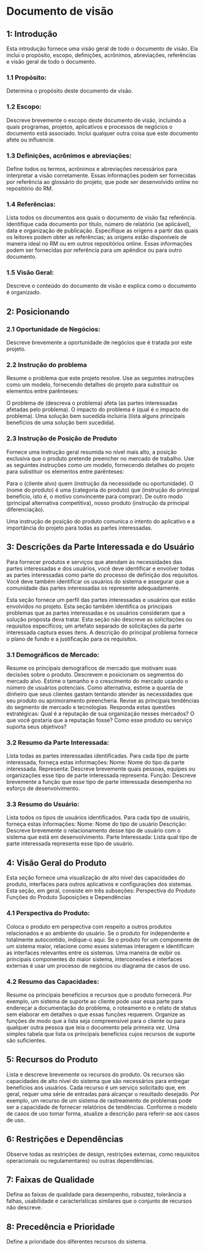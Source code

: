 # Documento de visão

## 1: Introdução

Esta introdução fornece uma visão geral de todo o documento de visão. Ela inclui o propósito, escopo, definições, acrônimos, abreviações, referências e visão geral de todo o documento.

### 1.1 Propósito:

Determina o propósito deste documento de visão.

### 1.2 Escopo: 

Descreve brevemente o escopo deste documento de visão, incluindo a quais programas, projetos, aplicativos e processos de negócios o documento está associado. Inclui qualquer outra coisa que este documento afete ou influencie.

### 1.3 Definições, acrônimos e abreviações:

Define todos os termos, acrônimos e abreviações necessários para interpretar a visão corretamente. Essas informações podem ser fornecidas por referência ao glossário do projeto, que pode ser desenvolvido online no repositório do RM.

### 1.4 Referências:

Lista todos os documentos aos quais o documento de visão faz referência. Identifique cada documento por título, número de relatório (se aplicável), data e organização de publicação. Especifique as origens a partir das quais os leitores podem obter as referências; as origens estão disponíveis de maneira ideal no RM ou em outros repositórios online. Essas informações podem ser fornecidas por referência para um apêndice ou para outro documento.

### 1.5 Visão Geral: 

Descreve o conteúdo do documento de visão e explica como o documento é organizado.


## 2: Posicionando

### 2.1 Oportunidade de Negócios:

Descreve brevemente a oportunidade de negócios que é tratada por este projeto.

### 2.2 Instrução do problema

Resume o problema que este projeto resolve. Use as seguintes instruções como um modelo, fornecendo detalhes do projeto para substituir os elementos entre parênteses:

O problema de (descreva o problema) afeta (as partes interessadas afetadas pelo problema). O impacto do problema é (qual é o impacto do problema). Uma solução bem sucedida incluiria (lista alguns principais benefícios de uma solução bem sucedida).

### 2.3 Instrução de Posição de Produto

Fornece uma instrução geral resumida no nível mais alto, a posição exclusiva que o produto pretende preencher no mercado de trabalho. Use as seguintes instruções como um modelo, fornecendo detalhes do projeto para substituir os elementos entre parênteses:

Para o (cliente alvo) quem (instrução da necessidade ou oportunidade). O (nome do produto) é uma (categoria do produto) que (instrução do principal benefício, isto é, o motivo convincente para comprar). De outro modo (principal alternativa competitiva), nosso produto (instrução da principal diferenciação).

Uma instrução de posição do produto comunica o intento do aplicativo e a importância do projeto para todas as partes interessadas.

## 3: Descrições da Parte Interessada e do Usuário

Para fornecer produtos e serviços que atendam às necessidades das partes interessadas e dos usuários, você deve identificar e envolver todas as partes interessadas como parte do processo de definição dos requisitos. Você deve também identificar os usuários do sistema e assegurar que a comunidade das partes interessadas os represente adequadamente.

Esta seção fornece um perfil das partes interessadas e usuários que estão envolvidos no projeto. Esta seção também identifica os principais problemas que as partes interessadas e os usuários consideram que a solução proposta deva tratar. Esta seção não descreve as solicitações ou requisitos específicos; um artefato separado de solicitações da parte interessada captura esses itens. A descrição do principal problema fornece o plano de fundo e a justificação para os requisitos.

### 3.1 Demográficos de Mercado:

Resume os principais demográficos de mercado que motivam suas decisões sobre o produto. Descrevem e posicionam os segmentos do mercado alvo. Estime o tamanho e o crescimento do mercado usando o número de usuários potenciais. Como alternativa, estime a quantia de dinheiro que seus clientes gastam tentando atender às necessidades que seu produto ou aprimoramento preencheria. Revise as principais tendências do segmento de mercado e tecnologias. Responda estas questões estratégicas:
Qual é a reputação de sua organização nesses mercados?
O que você gostaria que a reputação fosse?
Como esse produto ou serviço suporta seus objetivos?

### 3.2 Resumo da Parte Interessada:

Lista todas as partes interessadas identificadas. Para cada tipo de parte interessada, forneça estas informações:
Nome: Nome do tipo da parte interessada.
Representa: Descreve brevemente quais pessoas, equipes ou organizações esse tipo de parte interessada representa.
Função: Descreve brevemente a função que esse tipo de parte interessada desempenha no esforço de desenvolvimento.

### 3.3 Resumo do Usuário: 

Lista todos os tipos de usuários identificados. Para cada tipo de usuário, forneça estas informações:
Nome: Nome do tipo de usuário
Descrição: Descreve brevemente o relacionamento desse tipo de usuário com o sistema que está em desenvolvimento.
Parte Interessada: Lista qual tipo de parte interessada representa esse tipo de usuário.

## 4: Visão Geral do Produto

Esta seção fornece uma visualização de alto nível das capacidades do produto, interfaces para outros aplicativos e configurações dos sistemas. Esta seção, em geral, consiste em três subseções:
Perspectiva do Produto
Funções do Produto
Suposições e Dependências

### 4.1 Perspectiva do Produto:

Coloca o produto em perspectiva com respeito a outros produtos relacionados e ao ambiente do usuário. Se o produto for independente e totalmente autocontido, indique-o aqui. Se o produto for um componente de um sistema maior, relacione como esses sistemas interagem e identificam as interfaces relevantes entre os sistemas. Uma maneira de exibir os principais componentes do maior sistema, interconexões e interfaces externas é usar um processo de negócios ou diagrama de casos de uso.

### 4.2 Resumo das Capacidades: 

Resume os principais benefícios e recursos que o produto fornecerá. Por exemplo, um sistema de suporte ao cliente pode usar essa parte para endereçar a documentação do problema, o roteamento e o relato de status sem elaborar em detalhes o que essas funções requerem. Organize as funções de modo que a lista seja compreensível para o cliente ou para qualquer outra pessoa que leia o documento pela primeira vez. Uma simples tabela que lista os principais benefícios cujos recursos de suporte são suficientes.

## 5: Recursos do Produto

Lista e descreve brevemente os recursos do produto. Os recursos são capacidades de alto nível do sistema que são necessários para entregar benefícios aos usuários. Cada recurso é um serviço solicitado que, em geral, requer uma série de entradas para alcançar o resultado desejado. Por exemplo, um recurso de um sistema de rastreamento de problemas pode ser a capacidade de fornecer relatórios de tendências. Conforme o modelo de casos de uso tomar forma, atualize a descrição para referir-se aos casos de uso.

## 6: Restrições e Dependências

Observe todas as restrições de design, restrições externas, como requisitos operacionais ou regulamentares) ou outras dependências.

## 7: Faixas de Qualidade

Defina as faixas de qualidade para desempenho, robustez, tolerância a falhas, usabilidade e características similares que o conjunto de recursos não descreve.

## 8: Precedência e Prioridade

Define a prioridade dos diferentes recursos do sistema.